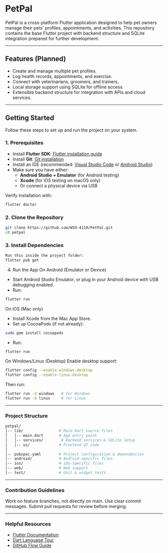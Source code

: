 # PetPal

PetPal is a cross-platform Flutter application designed to help pet owners manage their pets' profiles, appointments, and activities. This repository contains the base Flutter project with backend structure and SQLite integration prepared for further development.

---

## Features (Planned)
- Create and manage multiple pet profiles.  
- Log health records, appointments, and exercise.  
- Connect with veterinarians, groomers, and trainers.  
- Local storage support using SQLite for offline access.  
- Extensible backend structure for integration with APIs and cloud services.  

---

## Getting Started

Follow these steps to set up and run the project on your system.

### 1. Prerequisites
- Install **Flutter SDK**: [Flutter installation guide](https://docs.flutter.dev/get-started/install)  
- Install **Git**: [Git installation](https://git-scm.com/downloads)  
- Install an IDE (recommended: [Visual Studio Code](https://code.visualstudio.com/) or [Android Studio](https://developer.android.com/studio))  
- Make sure you have either:
  - **Android Studio + Emulator** (for Android testing)  
  - **Xcode** (for iOS testing on macOS only)  
  - Or connect a physical device via USB  

Verify installation with:
```bash
flutter doctor
```
### 2. Clone the Repository
```bash
git clone https://github.com/WSU-4110/PetPal.git
cd petpal
```
### 3. Install Dependencies
```bash
Run this inside the project folder:
flutter pub get
```
4. Run the App
On Android (Emulator or Device)
- Start Android Studio Emulator, or plug in your Android device with USB debugging enabled.
- Run:
```bash
flutter run
```
On iOS (Mac only)
- Install Xcode from the Mac App Store.
- Set up CocoaPods (if not already):
```bash
sudo gem install cocoapods
```
- Run:
```bash
flutter run
```
On Windows/Linux (Desktop)
Enable desktop support:
```bash
flutter config --enable-windows-desktop
flutter config --enable-linux-desktop
```
Then run:
```bash
flutter run -d windows   # for Windows
flutter run -d linux     # for Linux
```

---

### Project Structure
```bash
petpal/
│-- lib/                # Main Dart source files
│   │-- main.dart       # App entry point
│   │-- services/        # Backend services & SQLite setup
│   │-- ui/             # Frontend UI code
│
│-- pubspec.yaml        # Project configuration & dependencies
│-- android/            # Android-specific files
│-- ios/                # iOS-specific files
│-- web/                # Web support
│-- test/               # Unit & widget tests
```

---

### Contribution Guidelines
Work on feature branches, not directly on main.
Use clear commit messages.
Submit pull requests for review before merging.

---

### Helpful Resources
- [Flutter Documentation](https://docs.flutter.dev/)
- [Dart Language Tour](https://dart.dev/guides/language/language-tour)
- [GitHub Flow Guide](https://guides.github.com/introduction/flow/)
